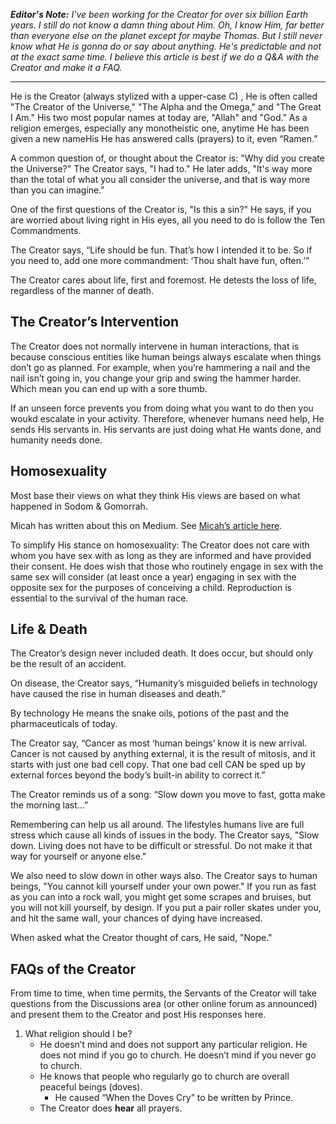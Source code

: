 _**Editor's Note:**  I've been working for the Creator for over six billion Earth years.  I still do not know a damn thing about Him.  Oh, I know Him, far better than everyone else on the planet except for maybe Thomas.  But I still never know what He is gonna do or say about anything.  He's predictable and not at the exact same time.  I believe this article is best if we do a Q&A with the Creator and make it a FAQ._ 
***
He is the Creator (always stylized with a upper-case C) , He is often called "The Creator of the Universe," "The Alpha and the Omega," and "The Great I Am."  His two most popular names at today are, "Allah" and "God.” As a religion emerges, especially any monotheistic one, anytime He has been given a new nameHis He has answered calls (prayers) to it, even “Ramen.” 

A common question of, or thought about the Creator is: "Why did you create the Universe?"  The Creator says, "I had to."  He later adds, "It's way more than the total of what you all consider the universe, and that is way more than you can imagine."


One of the first questions of the Creator is, "Is this a sin?"  He says, if you are worried about living right in His eyes, all you need to do is follow the Ten Commandments. 

The Creator says, “Life should be fun. That’s how I intended it to be. So if you need to, add one more commandment: ‘Thou shalt have fun, often.’”

The Creator cares about life, first and foremost.  He detests the loss of life, regardless of the manner of death.  

## The Creator’s Intervention 
The Creator does not normally intervene in human interactions, that is because conscious entities like human beings always escalate when things don’t go as planned. For example, when you’re hammering a nail and the nail isn’t going in, you change your grip and swing the hammer harder. Which mean you can end up with a sore thumb. 

If an unseen force prevents you from doing what you want to do then you woukd escalate in your activity. Therefore, whenever humans need help, He sends His servants in. His servants are just doing what He wants done, and humanity needs done. 

## Homosexuality 
Most base their views on what they think His views are based on what happened in Sodom & Gomorrah. 

Micah has written about this on Medium. See [Micah’s article here](https://medium.com/@micahthemf/what-really-happened-in-sodom-and-gomorrah-a2ecb52f99e8).

To simplify His stance on homosexuality: The Creator does not care with whom you have sex with as long as they are informed and have provided their consent. He does wish that those who routinely engage in sex with the same sex will consider (at least once a year) engaging in sex with the opposite sex for the purposes of conceiving a child. Reproduction is essential to the survival of the human race.

## Life & Death
The Creator’s design never included death. It does occur, but should only be the result of an accident. 

On disease, the Creator says, “Humanity’s misguided beliefs in technology have caused the rise in human diseases and death.”

By technology He means the snake oils, potions of the past and the pharmaceuticals of today. 

The Creator say, “Cancer as most ‘human beings’ know it is new arrival. Cancer is not caused by anything external, it is the result of mitosis, and it starts with just one bad cell copy. That one bad cell CAN be sped up by external forces beyond the body’s built-in ability to correct it.” 

The Creator reminds us of a song: “Slow down you move to fast, gotta make the morning last…”

Remembering can help us all around. The lifestyles humans live are full stress which cause all kinds of issues in the body.  The Creator says, "Slow down.  Living does not have to be difficult or stressful.  Do not make it that way for yourself or anyone else."

We also need to slow down in other ways also.  The Creator says to human beings, "You cannot kill yourself under your own power."  If you run as fast as you can into a rock wall, you might get some scrapes and bruises, but you will not kill yourself, by design.  If you put a pair roller skates under you, and hit the same wall, your chances of dying have increased.  

When asked what the Creator thought of cars, He said, "Nope."

## FAQs of the Creator
From time to time, when time permits, the Servants of the Creator will take questions from the Discussions area (or other online forum as announced) and present them to the Creator and post His responses here.

1. What religion should I be?
     - He doesn’t mind and does not support any particular religion. He does not mind if you go to church. He doesn’t mind if you never go to church. 
     - He knows that people who regularly go to church are overall peaceful beings (doves).
          - He caused “When the Doves Cry” to be written by Prince. 
     - The Creator does **hear** all prayers.
    